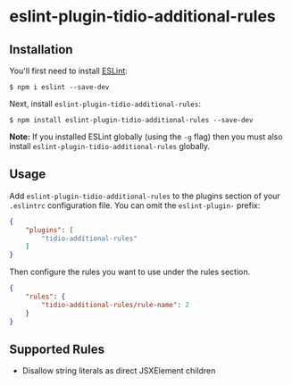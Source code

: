 # eslint-plugin-tidio-additional-rules

## Installation

You'll first need to install [ESLint](http://eslint.org):

```
$ npm i eslint --save-dev
```

Next, install `eslint-plugin-tidio-additional-rules`:

```
$ npm install eslint-plugin-tidio-additional-rules --save-dev
```

**Note:** If you installed ESLint globally (using the `-g` flag) then you must also install `eslint-plugin-tidio-additional-rules` globally.

## Usage

Add `eslint-plugin-tidio-additional-rules` to the plugins section of your `.eslintrc` configuration file. You can omit the `eslint-plugin-` prefix:

```json
{
    "plugins": [
        "tidio-additional-rules"
    ]
}
```


Then configure the rules you want to use under the rules section.

```json
{
    "rules": {
        "tidio-additional-rules/rule-name": 2
    }
}
```

## Supported Rules

* Disallow string literals as direct JSXElement children





